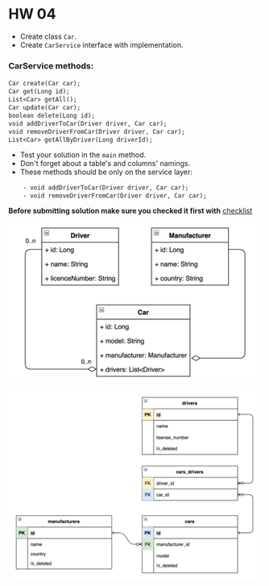 # HW 04
- Create class `Car`.
- Create `CarService` interface with implementation.

### CarService methods:
    Car create(Car car);
    Car get(Long id);
    List<Car> getAll();
    Car update(Car car);
    boolean delete(Long id);
    void addDriverToCar(Driver driver, Car car);
    void removeDriverFromCar(Driver driver, Car car);
    List<Car> getAllByDriver(Long driverId);

- Test your solution in the `main` method.
- Don't forget about a table's and columns' namings.
- These methods should be only on the service layer: 
```
    - void addDriverToCar(Driver driver, Car car);
    - void removeDriverFromCar(Driver driver, Car car);
```

__Before submitting solution make sure you checked it first with__ [checklist](https://mate-academy.github.io/jv-program-common-mistakes/java-JDBC/join/Joins_checklist.html)

![diagram](taxi_models_diagram.jpeg)

![diagram](join-db-diagram.png)

